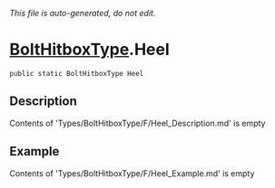 *This file is auto-generated, do not edit.*

# [BoltHitboxType](Types/BoltHitboxType.md).Heel
`public static BoltHitboxType Heel`
## Description
Contents of 'Types/BoltHitboxType/F/Heel_Description.md' is empty
## Example
Contents of 'Types/BoltHitboxType/F/Heel_Example.md' is empty
